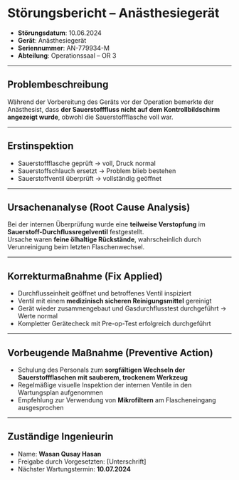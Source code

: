 #  Störungsbericht – Anästhesiegerät

- **Störungsdatum**: 10.06.2024  
- **Gerät**: Anästhesiegerät  
- **Seriennummer**: AN-779934-M  
- **Abteilung**: Operationssaal – OR 3

---

##  Problembeschreibung

Während der Vorbereitung des Geräts vor der Operation bemerkte der Anästhesist, dass **der Sauerstofffluss nicht auf dem Kontrollbildschirm angezeigt wurde**, obwohl die Sauerstoffflasche voll war.

---

##  Erstinspektion

-  Sauerstoffflasche geprüft → voll, Druck normal  
-  Sauerstoffschlauch ersetzt → Problem blieb bestehen  
-  Sauerstoffventil überprüft → vollständig geöffnet

---

##  Ursachenanalyse (Root Cause Analysis)

Bei der internen Überprüfung wurde eine **teilweise Verstopfung** im **Sauerstoff-Durchflussregelventil** festgestellt.  
Ursache waren **feine ölhaltige Rückstände**, wahrscheinlich durch Verunreinigung beim letzten Flaschenwechsel.

---

##  Korrekturmaßnahme (Fix Applied)

- Durchflusseinheit geöffnet und betroffenes Ventil inspiziert  
- Ventil mit einem **medizinisch sicheren Reinigungsmittel** gereinigt  
- Gerät wieder zusammengebaut und Gasdurchflusstest durchgeführt → Werte normal  
- Kompletter Gerätecheck mit Pre-op-Test erfolgreich durchgeführt

---

##  Vorbeugende Maßnahme (Preventive Action)

- Schulung des Personals zum **sorgfältigen Wechseln der Sauerstoffflaschen mit sauberem, trockenem Werkzeug**  
- Regelmäßige visuelle Inspektion der internen Ventile in den Wartungsplan aufgenommen  
- Empfehlung zur Verwendung von **Mikrofiltern** am Flascheneingang ausgesprochen

---

##  Zuständige Ingenieurin

- Name: **Wasan Qusay Hasan**  
- Freigabe durch Vorgesetzten: [Unterschrift]  
- Nächster Wartungstermin: **10.07.2024**
